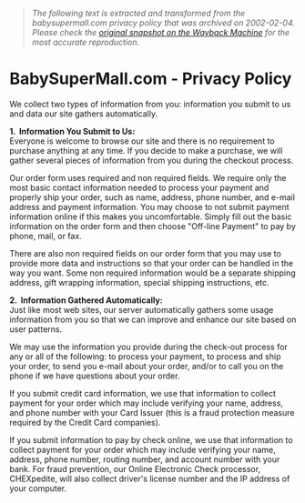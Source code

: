 > *The following text is extracted and transformed from the babysupermall.com privacy policy that was archived on 2002-02-04. Please check the [original snapshot on the Wayback Machine](https://web.archive.org/web/20020204082122id_/http%3A//babysupermall.com/Help/Privacy.html) for the most accurate reproduction.*

# BabySuperMall.com - Privacy Policy

We collect two types of information from you: information you submit to us and data our site gathers automatically. 

**1.  Information You Submit to Us:**  
Everyone is welcome to browse our site and there is no requirement to purchase anything at any time. If you decide to make a purchase, we will gather several pieces of information from you during the checkout process. 

Our order form uses required and non required fields. We require only the most basic contact information needed to process your payment and properly ship your order, such as name, address, phone number, and e-mail address and payment information. You may choose to not submit payment information online if this makes you uncomfortable. Simply fill out the basic information on the order form and then choose "Off-line Payment" to pay by phone, mail, or fax. 

There are also non required fields on our order form that you may use to provide more data and instructions so that your order can be handled in the way you want. Some non required information would be a separate shipping address, gift wrapping information, special shipping instructions, etc. 

**2.  Information Gathered Automatically:**  
Just like most web sites, our server automatically gathers some usage information from you so that we can improve and enhance our site based on user patterns. 

We may use the information you provide during the check-out process for any or all of the following: to process your payment, to process and ship your order, to send you e-mail about your order, and/or to call you on the phone if we have questions about your order. 

If you submit credit card information, we use that information to collect payment for your order which may include verifying your name, address, and phone number with your Card Issuer (this is a fraud protection measure required by the Credit Card companies). 

If you submit information to pay by check online, we use that information to collect payment for your order which may include verifying your name, address, phone number, routing number, and account number with your bank. For fraud prevention, our Online Electronic Check processor, CHEXpedite, will also collect driver's license number and the IP address of your computer. 
